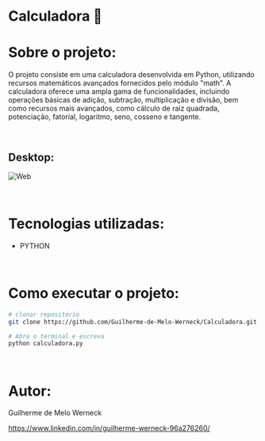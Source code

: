 # Calculadora :fax:

# Sobre o projeto:
O projeto consiste em uma calculadora desenvolvida em Python, utilizando recursos matemáticos avançados fornecidos pelo módulo "math". 
A calculadora oferece uma ampla gama de funcionalidades, incluindo operações básicas de adição, subtração, multiplicação e divisão, 
bem como recursos mais avançados, como cálculo de raiz quadrada, potenciação, fatorial, logaritmo, seno, cosseno e tangente.

<br>

## Desktop:
![Web](https://github.com/Guilherme-de-Melo-Werneck/Calculadora/assets/110049442/a6266774-f12d-47f7-b68a-269f1b8986b5)


<br>

# Tecnologias utilizadas:
- PYTHON

<br>

# Como executar o projeto:

```bash
# clonar repositório
git clone https://github.com/Guilherme-de-Melo-Werneck/Calculadora.git

# Abra o terminal e escreva
python calculadora.py

```
<br>

# Autor:

Guilherme de Melo Werneck

https://www.linkedin.com/in/guilherme-werneck-96a276260/
